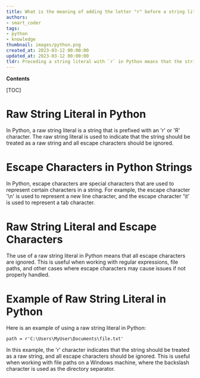 ```yaml
---
title: What is the meaning of adding the letter "r" before a string literal?
authors:
- smart_coder
tags:
- python
- knowledge
thumbnail: images/python.png
created_at: 2023-03-12 00:00:00
updated_at: 2023-03-12 00:00:00
tldr: Preceding a string literal with `r` in Python means that the string should be treated as a `raw string` and any escape sequences should be ignored.
---
```


**Contents**

[TOC]

# Raw String Literal in Python

In Python, a raw string literal is a string that is prefixed with an 'r' or 'R' character. The raw string literal is used to indicate that the string should be treated as a raw string and all escape characters should be ignored.

# Escape Characters in Python Strings

In Python, escape characters are special characters that are used to represent certain characters in a string. For example, the escape character '\n' is used to represent a new line character, and the escape character '\t' is used to represent a tab character.

# Raw String Literal and Escape Characters

The use of a raw string literal in Python means that all escape characters are ignored. This is useful when working with regular expressions, file paths, and other cases where escape characters may cause issues if not properly handled.

# Example of Raw String Literal in Python

Here is an example of using a raw string literal in Python:

```
path = r'C:\Users\MyUser\Documents\file.txt'
```

In this example, the 'r' character indicates that the string should be treated as a raw string, and all escape characters should be ignored. This is useful when working with file paths on a Windows machine, where the backslash character is used as the directory separator.

